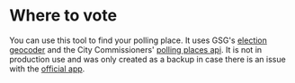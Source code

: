 # Where to vote
You can use this tool to find your polling place. It uses GSG's 
[election geocoder](http://gis.phila.gov/arcgis/rest/services/ElectionGeocoder/GeocodeServer/findAddressCandidates)
and the City Commissioners' [polling places api](http://phlapi.com/pollingplaces/).
It is not in production use and was only created as a backup in case there is an issue
with the [official app](http://www.philadelphiavotes.com/index.php?option=com_voterapp&tmpl=component).
